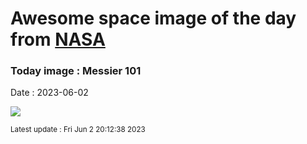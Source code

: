 
# Awesome space image of the day from [NASA](https://api.nasa.gov/)

### Today image : Messier 101
Date : 2023-06-02

![](https://apod.nasa.gov/apod/image/2306/M101_hst1280.jpg)

<small>Latest update : Fri Jun  2 20:12:38 2023</small>
        